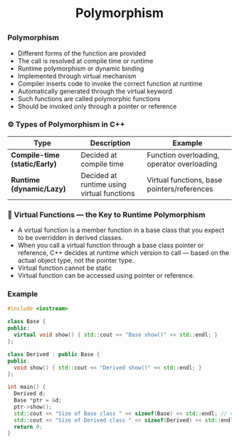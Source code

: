 <h1 style="text-align:center;">  Polymorphism </p>

### Polymorphism

- Different forms of the function are provided
- The call is resolved at compile time or runtime
- Runtime polymorphism or dynamic binding
- Implemented through virtual mechanism
- Compiler inserts code to invoke the correct function at runtime
- Automatically generated through the virtual keyword
- Such functions are called polymorphic functions
- Should be invoked only through a pointer or reference

### ⚙️ Types of Polymorphism in C++

| Type                            | Description                                | Example                                     |
| ------------------------------- | ------------------------------------------ | ------------------------------------------- |
| **Compile-time (static/Early)** | Decided at compile time                    | Function overloading, operator overloading  |
| **Runtime (dynamic/Lazy)**      | Decided at runtime using virtual functions | Virtual functions, base pointers/references |

### 🧠 Virtual Functions — the Key to Runtime Polymorphism

- A virtual function is a member function in a base class that you expect to be overridden in derived classes.
- When you call a virtual function through a base class pointer or reference, C++ decides at runtime which version to call — based on the actual object type, not the pointer type.
- Virtual function cannot be static
- Virtual function can be accessed using pointer or reference.

### Example

```cpp
#include <iostream>

class Base {
public:
  virtual void show() { std::cout << "Base show()" << std::endl; }
};

class Derived : public Base {
public:
  void show() { std::cout << "Derived show()" << std::endl; }
};

int main() {
  Derived d;
  Base *ptr = &d;
  ptr->show();
  std::cout << "Size of Base class " << sizeof(Base) << std::endl; // vptr increases its size by 8bytes on 64bit
  std::cout << "Size of Derived class " << sizeof(Derived) << std::endl;
  return 0;
}
```
